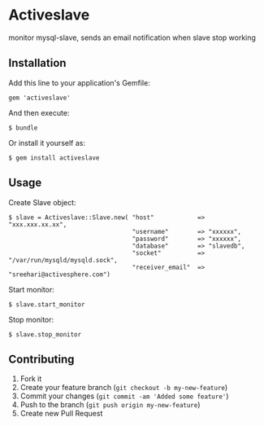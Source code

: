 # Activeslave

monitor mysql-slave, sends an email notification when slave stop working

## Installation

Add this line to your application's Gemfile:

    gem 'activeslave'

And then execute:

    $ bundle

Or install it yourself as:

    $ gem install activeslave

## Usage

Create Slave object:

    $ slave = Activeslave::Slave.new( "host"            => "xxx.xxx.xx.xx",
                                      "username"        => "xxxxxx",
                                      "password"        => "xxxxxx",
                                      "database"        => "slavedb",
                                      "socket"          => "/var/run/mysqld/mysqld.sock",
                                      "receiver_email"  => "sreehari@activesphere.com")

Start monitor:

    $ slave.start_monitor

Stop monitor:

    $ slave.stop_monitor

## Contributing

1. Fork it
2. Create your feature branch (`git checkout -b my-new-feature`)
3. Commit your changes (`git commit -am 'Added some feature'`)
4. Push to the branch (`git push origin my-new-feature`)
5. Create new Pull Request

